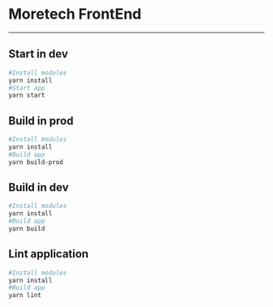 # Moretech FrontEnd
***
## Start in dev
```bash
#Install modules
yarn install
#Start app
yarn start
```
## Build in prod
```bash
#Install modules
yarn install
#Build app
yarn build-prod
```
## Build in dev
```bash
#Install modules
yarn install
#Build app
yarn build
```
## Lint application
```bash
#Install modules
yarn install
#Build app
yarn lint
```
